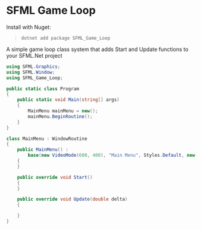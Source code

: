 # SFML Game Loop

Install with Nuget:
> `dotnet add package SFML_Game_Loop`

A simple game loop class system that adds Start and Update functions to your SFML.Net project

```cs
using SFML.Graphics;
using SFML.Window;
using SFML_Game_Loop;

public static class Program
{
    public static void Main(string[] args)
    {
        MainMenu mainMenu = new();
        mainMenu.BeginRoutine();
    }
}

class MainMenu : WindowRoutine
{
    public MainMenu() :
        base(new VideoMode(600, 400), "Main Menu", Styles.Default, new Color(255, 255, 255))
    {
    }

    public override void Start()
    {
    }

    public override void Update(double delta)
    {

    }
}
```
